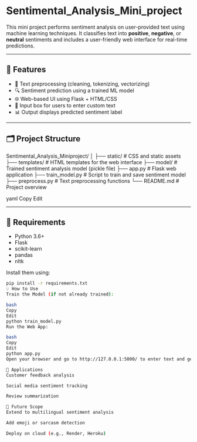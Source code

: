 # Sentimental_Analysis_Mini_project

This mini project performs sentiment analysis on user-provided text using machine learning techniques. It classifies text into **positive**, **negative**, or **neutral** sentiments and includes a user-friendly web interface for real-time predictions.

---

## 🚀 Features

- 🧹 Text preprocessing (cleaning, tokenizing, vectorizing)
- 🔍 Sentiment prediction using a trained ML model
- 🌐 Web-based UI using Flask + HTML/CSS
- 📝 Input box for users to enter custom text
- 📊 Output displays predicted sentiment label

---

## 🗂️ Project Structure

Sentimental_Analysis_Miniproject/
│
├── static/ # CSS and static assets
├── templates/ # HTML templates for the web interface
├── model/ # Trained sentiment analysis model (pickle file)
├── app.py # Flask web application
├── train_model.py # Script to train and save sentiment model
├── preprocess.py # Text preprocessing functions
└── README.md # Project overview

yaml
Copy
Edit

---

## 🧰 Requirements

- Python 3.6+
- Flask
- scikit-learn
- pandas
- nltk

Install them using:

```bash
pip install -r requirements.txt
💡 How to Use
Train the Model (if not already trained):

bash
Copy
Edit
python train_model.py
Run the Web App:

bash
Copy
Edit
python app.py
Open your browser and go to http://127.0.0.1:5000/ to enter text and get sentiment predictions.

🎯 Applications
Customer feedback analysis

Social media sentiment tracking

Review summarization

📌 Future Scope
Extend to multilingual sentiment analysis

Add emoji or sarcasm detection

Deploy on cloud (e.g., Render, Heroku)
